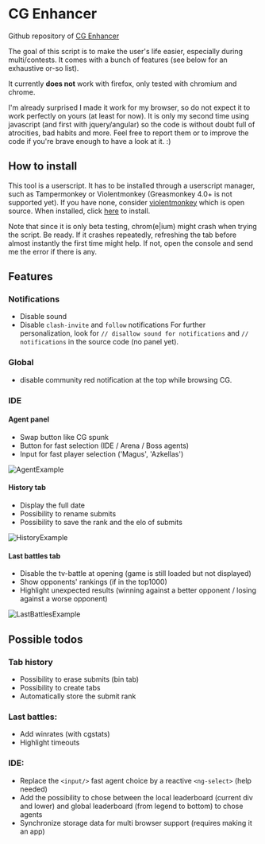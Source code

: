 # CG Enhancer

Github repository of [CG Enhancer](link-to-codingame-forum-post)

The goal of this script is to make the user's life easier, especially during multi/contests. It comes with a bunch of features (see below for an exhaustive or-so list).

It currently **does not** work with firefox, only tested with chromium and chrome.

I'm already surprised I made it work for my browser, so do not expect it to work perfectly on yours (at least for now). It is only my second time using javascript (and first with jquery/angular) so the code is without doubt full of atrocities, bad habits and more. Feel free to report them or to improve the code if you're brave enough to have a look at it. :)


## How to install

This tool is a userscript. It has to be installed through a userscript manager, such as Tampermonkey or Violentmonkey (Greasmonkey 4.0+ is not supported yet).
If you have none, consider [violentmonkey](https://chrome.google.com/webstore/detail/violentmonkey/jinjaccalgkegednnccohejagnlnfdag) which is open source.
When installed, click [here](https://github.com/Azkellas/cgenhancer/raw/master/script.user.js) to install.

Note that since it is only beta testing, chrom(e|ium) might crash when trying the script. Be ready. If it crashes repeatedly, refreshing the tab before almost instantly the first time might help. If not, open the console and send me the error if there is any.

## Features

### Notifications
* Disable sound
* Disable `clash-invite` and `follow` notifications
For further personalization, look for `// disallow sound for notifications` and `// notifications` in the source code (no panel yet).

### Global
* disable community red notification at the top while browsing CG.

### IDE

#### Agent panel
* Swap button like CG spunk
* Button for fast selection (IDE / Arena / Boss agents)
* Input for fast player selection ('Magus', 'Azkellas')

![AgentExample](https://i.imgur.com/6lgwYNS.gif)


#### History tab
* Display the full date
* Possibility to rename submits
* Possibility to save the rank and the elo of submits

![HistoryExample](https://image.ibb.co/eDarJp/history.gif)


#### Last battles tab
* Disable the tv-battle at opening (game is still loaded but not displayed)
* Show opponents' rankings (if in the top1000)
* Highlight unexpected results (winning against a better opponent / losing against a worse opponent)

![LastBattlesExample](https://image.ibb.co/hTop4U/lastbattles.gif)


## Possible todos
### Tab history
* Possibility to erase submits (bin tab)
* Possibility to create tabs
* Automatically store the submit rank

### Last battles:
* Add winrates (with cgstats) 
* Highlight timeouts

### IDE:
* Replace the `<input/>` fast agent choice by a reactive `<ng-select>` (help needed)
* Add the possibility to chose between the local leaderboard (current div and lower) and global leaderboard (from legend to bottom) to chose agents
* Synchronize storage data for multi browser support (requires making it an app)
